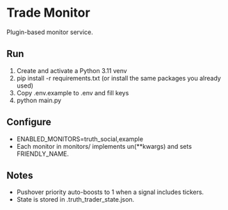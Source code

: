 ﻿# Trade Monitor

Plugin-based monitor service.

## Run
1) Create and activate a Python 3.11 venv
2) pip install -r requirements.txt (or install the same packages you already used)
3) Copy .env.example to .env and fill keys
4) python main.py

## Configure
- ENABLED_MONITORS=truth_social,example
- Each monitor in monitors/ implements un(**kwargs) and sets FRIENDLY_NAME.

## Notes
- Pushover priority auto-boosts to 1 when a signal includes tickers.
- State is stored in .truth_trader_state.json.
